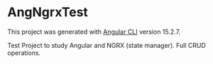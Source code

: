 # AngNgrxTest

This project was generated with [Angular CLI](https://github.com/angular/angular-cli) version 15.2.7.

Test Project to study Angular and NGRX (state manager).
Full CRUD operations.
